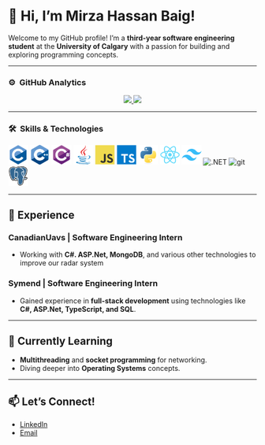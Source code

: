 # 👋 Hi, I’m Mirza Hassan Baig!

Welcome to my GitHub profile! I’m a **third-year software engineering student** at the **University of Calgary** with a passion for building and exploring programming concepts.

---
### ⚙️ &nbsp;GitHub Analytics

<p align="center">
<a href="https://github.com/MirzaHB">
  <img height="180em" src="https://github-readme-stats-eight-theta.vercel.app/api?username=MirzaHB&show_icons=true&theme=dark&include_all_commits=true&count_private=true"/>
  <img height="180em" src="https://github-readme-stats-eight-theta.vercel.app/api/top-langs/?username=MirzaHB&layout=compact&langs_count=8&theme=dark"/>
</a>
</p>

---
### 🛠️ &nbsp;Skills & Technologies

<div>
  <img src="https://raw.githubusercontent.com/devicons/devicon/master/icons/c/c-original.svg" alt="C" width="40" height="40"/>
  <img src="https://raw.githubusercontent.com/devicons/devicon/master/icons/cplusplus/cplusplus-original.svg" alt="C++" width="40" height="40"/>
  <img src="https://raw.githubusercontent.com/devicons/devicon/master/icons/csharp/csharp-original.svg" alt="C#" width="40" height="40"/>
  <img src="https://raw.githubusercontent.com/devicons/devicon/master/icons/java/java-original.svg" alt="Java" width="40" height="40"/>
  <img src="https://raw.githubusercontent.com/devicons/devicon/master/icons/javascript/javascript-original.svg" alt="JavaScript" width="40" height="40"/>
  <img src="https://raw.githubusercontent.com/devicons/devicon/master/icons/typescript/typescript-original.svg" alt="TypeScript" width="40" height="40"/>
  <img src="https://raw.githubusercontent.com/devicons/devicon/master/icons/python/python-original.svg" alt="Python" width="40" height="40"/>
  <img src="https://raw.githubusercontent.com/devicons/devicon/master/icons/react/react-original.svg" alt="React" width="40" height="40"/>
    <img src="https://github.com/devicons/devicon/blob/v2.15.1/icons/tailwindcss/tailwindcss-plain.svg" alt="Tailwind CSS" width="40" height="40"/>
  <img src="https://upload.wikimedia.org/wikipedia/commons/e/ee/.NET_Core_Logo.svg" alt=".NET" width="40" height="40"/>
  <img src="https://www.vectorlogo.zone/logos/git-scm/git-scm-icon.svg" alt="git" width="40" height="40"/>
  <img src="https://raw.githubusercontent.com/devicons/devicon/master/icons/postgresql/postgresql-original.svg" alt="SQL" width="40" height="40"/>
</div>

---

## 💼 Experience
### **CanadianUavs** | Software Engineering Intern
- Working with **C#. ASP.Net, MongoDB**, and various other technologies to improve our radar system
### **Symend** | Software Engineering Intern  
- Gained experience in **full-stack development** using technologies like **C#, ASP.Net, TypeScript, and SQL**.  

---

## 🌱 Currently Learning

- **Multithreading** and **socket programming** for networking.  
- Diving deeper into **Operating Systems** concepts.  

---

## 📫 Let’s Connect!

- [LinkedIn](https://www.linkedin.com/in/mirza-hassan-baig-a33780229/)  
- [Email](mailto:hassan.baig@ucalgary.ca)
